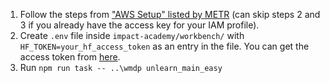 1. Follow the steps from ["AWS Setup" listed by METR](https://taskdev.metr.org/implementation/auxiliary-virtual-machines/#aws-setup) (can skip steps 2 and 3 if you already have the access key for your IAM profile).
2. Create ```.env``` file inside ```impact-academy/workbench/``` with ```HF_TOKEN=your_hf_access_token``` as an entry in the file. You can get the access token from [here](https://huggingface.co/settings/tokens).
3. Run ```npm run task -- ..\wmdp unlearn_main_easy```